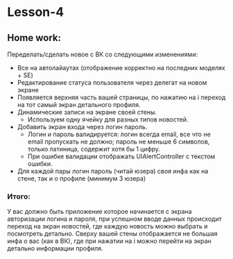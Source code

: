 # Lesson-4

## Home work: 

Переделать/сделать новое с ВК со следующими изменениями:   
* Все на автолайаутах (отображение корректно на последних моделях + SE) 
* Редактирование статуса пользователя через делегат на новом экране
* Появляется верхняя часть вашей страницы, по нажатию на i переход на тот самый экран детального профиля.
* Динамические записи на экране своей стены. 
  - Используем одну ячейку для разных типов новостей. 
* Добавить экран входа через логин пароль.   
    - Логин и пароль валидируется: логин всегда email, все что не email пропускать не должно; пароль не меньше 6 символов, только латиница, содержит хотя бы 1 цифру.
    - При ошибке валидации отображать UIAlertController с текстом ошибки. 
* Для каждой пары логин пароль (читай юзера) своя инфа как на стене, так и о профиле (минимум 3 юзера)    

### Итого: 
У вас должно быть приложение которое начинается с экрана авторизации логина и пароля, при успешном вводе данных происходит переход на экран новостей, где каждую новость можно выбрать и посмотреть детально. Сверху вашей стены отображается не большая инфа о вас (как в ВК), где при нажатии на i можно перейти на экран детально информации профиля. 
